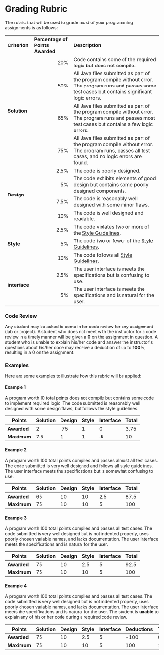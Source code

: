 Grading Rubric
==============

The rubric that will be used to grade most of your programming assignments is as follows:

<table>
	<tr>
		<td><strong>Criterion</strong></td>
		<td><strong>Percentage of Points Awarded</strong></td>
		<td><strong>Description</strong></td>
	</tr>
	<tr>
		<td rowspan="4"><strong>Solution</strong</td>
		<td align="right">20%</td>
		<td>Code contains some of the required logic but does not compile.</td>
	</tr>	
	<tr>
		<td align="right">50%</td>
		<td>All Java files submitted as part of the program compile without error. The program runs and passes some test cases but contains significant logic errors.</td>
	</tr>	
	<tr>
		<td align="right">65%</td>
		<td>All Java files submitted as part of the program compile without error. The program runs and passes most test cases but contains a few logic errors. </td>
	</tr>	
	<tr>
		<td align="right">75%</td>
		<td>All Java files submitted as part of the program compile without error. The program runs, passes all test cases, and no logic errors are found.</td>
	</tr>	
	<tr>
		<td rowspan="4"><strong>Design</strong></td>
		<td align="right">2.5%</td>
		<td>The code is poorly designed.</td>
	</tr>	
	<tr>
		<td align="right">5%</td>
		<td>The code exhibits elements of good design but contains some poorly designed components.</td>
	</tr>	
	<tr>
		<td align="right">7.5%</td>
		<td>The code is reasonably well designed with some minor flaws.</td>
	</tr>	
	<tr>
		<td align="right">10%</td>
		<td>The code is well designed and readable.</td>
	</tr>	
	<tr>
		<td rowspan="3"><strong>Style</strong></td>
		<td align="right">2.5%</td>
		<td>The code violates two or more of the <a href="https://github.com/CS112-F16/notes/blob/master/style.md">Style Guidelines</a>.</td>
	</tr>	
	<tr>
		<td align="right">5%</td>
		<td>The code two or fewer of the <a href="https://github.com/CS112-F16/notes/blob/master/style.md">Style Guidelines</a>.</td>
	</tr>	
	<tr>
		<td align="right">10%</td>
		<td>The code follows all <a href="https://github.com/CS112-F16/notes/blob/master/style.md">Style Guidelines</a>.</td>
	</tr>	
	<tr>
		<td rowspan="2"><strong>Interface</strong></td>
		<td align="right">2.5%</td>
		<td>The user interface is meets the specifications but is confusing to use.</td>
	</tr>	
	<tr>
		<td align="right">5%</td>
		<td>The user interface is meets the specifications and is natural for the user.</td>
	</tr>	
	

</table>

### Code Review
Any student may be asked to come in for code review for any assignment (lab or project). A student who does not meet with the instructor for a code review in a timely manner will be given a **0** on the assignment in question. A student who is unable to explain his/her code and answer the instructor's questions about his/her code may receive a deduction of up to **100%**, resulting in a 0 on the assignment.

### Examples
Here are some examples to illustrate how this rubric will be applied:

#### Example 1
A program worth 10 total points does not compile but contains some code to implement required logic. The code submitted is reasonably well designed with some design flaws, but follows the style guidelines. 

| Points | Solution | Design | Style | Interface | Total |
| ------ | -------- | ------ | ----- | --------- | ----- | 
| **Awarded** | 2 | .75 | 1 | 0 | 3.75 | 
| **Maximum** | 7.5 | 1 | 1 | .5 | 10 | 

#### Example 2
A program worth 100 total points compiles and passes almost all test cases. The code submitted is very well designed and follows all style guidelines. The user interface meets the specifications but is somewhat confusing to use.

| Points | Solution | Design | Style | Interface | Total |
| ------ | -------- | ------ | ----- | --------- | ----- | 
| **Awarded** |65 | 10 | 10 | 2.5 | 87.5 | 
| **Maximum** | 75 | 10 | 10 | 5 | 100 | 

#### Example 3
A program worth 100 total points compiles and passes all test cases. The code submitted is very well designed but is not indented properly, uses poorly chosen variable names, and lacks documentation. The user interface meets the specifications and is natural for the user.

| Points | Solution | Design | Style | Interface | Total |
| ------ | -------- | ------ | ----- | --------- | ----- | 
| **Awarded** | 75 | 10 | 2.5 | 5 | 92.5 | 
| **Maximum** | 75 | 10 | 10 | 5 | 100 | 

#### Example 4
A program worth 100 total points compiles and passes all test cases. The code submitted is very well designed but is not indented properly, uses poorly chosen variable names, and lacks documentation. The user interface meets the specifications and is natural for the user. The student is **unable** to explain any of his or her code during a required code review.

| Points | Solution | Design | Style | Interface | Deductions | Total |
| ------ | -------- | ------ | ----- | --------- | ---------- | ----- | 
| **Awarded** | 75 | 10 | 2.5 | 5 | -100 | 0 | 
| **Maximum** | 75 | 10 | 10 | 5 | 100 | 100 | 


